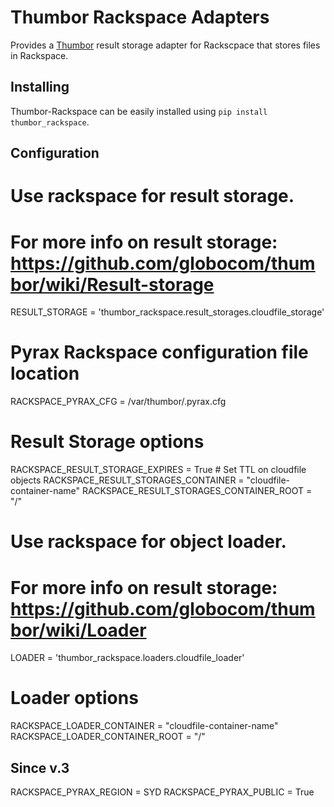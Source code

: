 Thumbor Rackspace Adapters
==========================

Provides a [Thumbor](https://github.com/globocom/thumbor) result storage adapter for Rackscpace that stores files in Rackspace.

Installing
----------

Thumbor-Rackspace can be easily installed using `pip install thumbor_rackspace`.

Configuration
-------------

# Use rackspace for result storage.
# For more info on result storage: https://github.com/globocom/thumbor/wiki/Result-storage
RESULT_STORAGE = 'thumbor_rackspace.result_storages.cloudfile_storage'

# Pyrax Rackspace configuration file location
RACKSPACE_PYRAX_CFG = /var/thumbor/.pyrax.cfg

# Result Storage options
RACKSPACE_RESULT_STORAGE_EXPIRES = True # Set TTL on cloudfile objects
RACKSPACE_RESULT_STORAGES_CONTAINER = "cloudfile-container-name"
RACKSPACE_RESULT_STORAGES_CONTAINER_ROOT = "/"

# Use rackspace for object loader.
# For more info on result storage: https://github.com/globocom/thumbor/wiki/Loader
LOADER = 'thumbor_rackspace.loaders.cloudfile_loader'

# Loader options
RACKSPACE_LOADER_CONTAINER = "cloudfile-container-name"
RACKSPACE_LOADER_CONTAINER_ROOT = "/"

## Since v.3
RACKSPACE_PYRAX_REGION = SYD
RACKSPACE_PYRAX_PUBLIC = True
